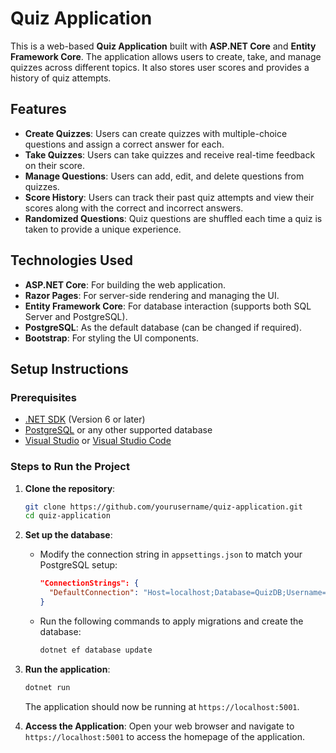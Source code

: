 # Quiz Application

This is a web-based **Quiz Application** built with **ASP.NET Core** and **Entity Framework Core**. The application allows users to create, take, and manage quizzes across different topics. It also stores user scores and provides a history of quiz attempts.

## Features

- **Create Quizzes**: Users can create quizzes with multiple-choice questions and assign a correct answer for each.
- **Take Quizzes**: Users can take quizzes and receive real-time feedback on their score.
- **Manage Questions**: Users can add, edit, and delete questions from quizzes.
- **Score History**: Users can track their past quiz attempts and view their scores along with the correct and incorrect answers.
- **Randomized Questions**: Quiz questions are shuffled each time a quiz is taken to provide a unique experience.
  
## Technologies Used

- **ASP.NET Core**: For building the web application.
- **Razor Pages**: For server-side rendering and managing the UI.
- **Entity Framework Core**: For database interaction (supports both SQL Server and PostgreSQL).
- **PostgreSQL**: As the default database (can be changed if required).
- **Bootstrap**: For styling the UI components.

## Setup Instructions

### Prerequisites

- [.NET SDK](https://dotnet.microsoft.com/download) (Version 6 or later)
- [PostgreSQL](https://www.postgresql.org/download/) or any other supported database
- [Visual Studio](https://visualstudio.microsoft.com/) or [Visual Studio Code](https://code.visualstudio.com/)

### Steps to Run the Project

1. **Clone the repository**:
    ```bash
    git clone https://github.com/yourusername/quiz-application.git
    cd quiz-application
    ```

2. **Set up the database**:
   - Modify the connection string in `appsettings.json` to match your PostgreSQL setup:
     ```json
     "ConnectionStrings": {
       "DefaultConnection": "Host=localhost;Database=QuizDB;Username=yourusername;Password=yourpassword"
     }
     ```
   - Run the following commands to apply migrations and create the database:
     ```bash
     dotnet ef database update
     ```

3. **Run the application**:
    ```bash
    dotnet run
    ```
    The application should now be running at `https://localhost:5001`.

4. **Access the Application**:
   Open your web browser and navigate to `https://localhost:5001` to access the homepage of the application.
